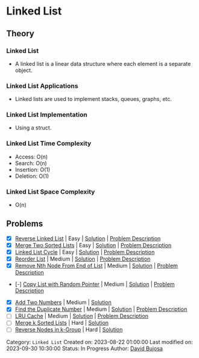 # Linked List

## Theory

### Linked List

- A linked list is a linear data structure where each element is a separate object.

### Linked List Applications

- Linked lists are used to implement stacks, queues, graphs, etc.

### Linked List Implementation

- Using a struct.

### Linked List Time Complexity

- Access: O(n)
- Search: O(n)
- Insertion: O(1)
- Deletion: O(1)

### Linked List Space Complexity

- O(n)

## Problems

- [x] [Reverse Linked List](https://leetcode.com/problems/reverse-linked-list/) | Easy | [Solution](../../../src/easy/reverse_linked_list.rs) | [Problem Description](../../../src/easy/readme.md#206-reverse-linked-list)
- [x] [Merge Two Sorted Lists](https://leetcode.com/problems/merge-two-sorted-lists/) | Easy | [Solution](../../../src/easy/merge_two_sorted_lists.rs) | [Problem Description](../../../src/easy/readme.md#21-merge-two-sorted-lists)
- [x] [Linked List Cycle](https://leetcode.com/problems/linked-list-cycle/) | Easy | [Solution](../../../src/easy/linked_list_cycle.rs) | [Problem Description](../../../src/easy/readme.md#141-linked-list-cycle)
- [x] [Reorder List](https://leetcode.com/problems/reorder-list/) | Medium | [Solution](../../../src/medium/reorder_list.rs) | [Problem Description](../../../src/medium/readme.md#143-reorder-list)
- [x] [Remove Nth Node From End of List](https://leetcode.com/problems/remove-nth-node-from-end-of-list/) | Medium | [Solution](../../../src/medium/remove_nth_node_from_end_of_list.rs) | [Problem Description](../../../src/medium/readme.md#19-remove-nth-node-from-end-of-list)
- [-] [Copy List with Random Pointer](https://leetcode.com/problems/copy-list-with-random-pointer/) | Medium | [Solution](../../../src/medium/copy_list_with_random_pointer.rs) | [Problem Description](../../../src/medium/readme.md#138-copy-list-with-random-pointer)
- [x] [Add Two Numbers](https://leetcode.com/problems/add-two-numbers/) | Medium | [Solution](../../../src/medium/add_two_numbers.rs)
- [x] [Find the Duplicate Number](https://leetcode.com/problems/find-the-duplicate-number/) | Medium | [Solution](../../../src/medium/find_the_duplicate_number.rs) | [Problem Description](../../../src/medium/readme.md#287-find-the-duplicate-number)
- [ ] [LRU Cache](https://leetcode.com/problems/lru-cache/) | Medium | [Solution](../../../src/medium/lru_cache.rs) | [Problem Description](../../../src/medium/readme.md#146-lru-cache)
- [ ] [Merge k Sorted Lists](https://leetcode.com/problems/merge-k-sorted-lists/) | Hard | [Solution](../../../src/hard/merge_k_sorted_lists.rs)
- [ ] [Reverse Nodes in k-Group](https://leetcode.com/problems/reverse-nodes-in-k-group/) | Hard | [Solution](../../../src/hard/reverse_nodes_in_k_group.rs)

Category: `Linked List`
Created on: 2023-08-22 01:00:00
Last modified on: 2023-09-30 10:30:00
Status: In Progress
Author: [David Bujosa](https://github.com/bujosa)
